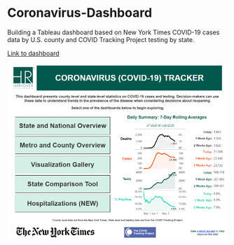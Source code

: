 # Coronavirus-Dashboard
Building a Tableau dashboard based on New York Times COVID-19 cases data by U.S. county and COVID Tracking Project testing by state.

[Link to dashboard](https://public.tableau.com/views/COVIDDashboard-Public/Introduction?:display_count=y&:origin=viz_share_link)

![Dashboard](https://github.com/ckelly17/Coronavirus-Dashboard/blob/master/landing_page.png)
